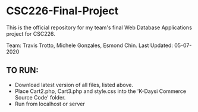 # CSC226-Final-Project
This is the official repository for my team's final Web Database Applications project for CSC226.

Team: Travis Trotto, Michele Gonzales, Esmond Chin.
Last Updated: 05-07-2020

<h2> TO RUN:</h2>
<ul>
  <li>Download latest version of all files, listed above.</li>
  <li>Place Cart2.php, Cart3.php and style.css into the 'K-Daysi Commerce Source Code' folder.</li>
  <li>Run from localhost or server</li>
</ul>

